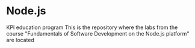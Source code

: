 # Node.js
KPI education program This is the repository where the labs from the course "Fundamentals of Software Development on the Node.js platform" are located
